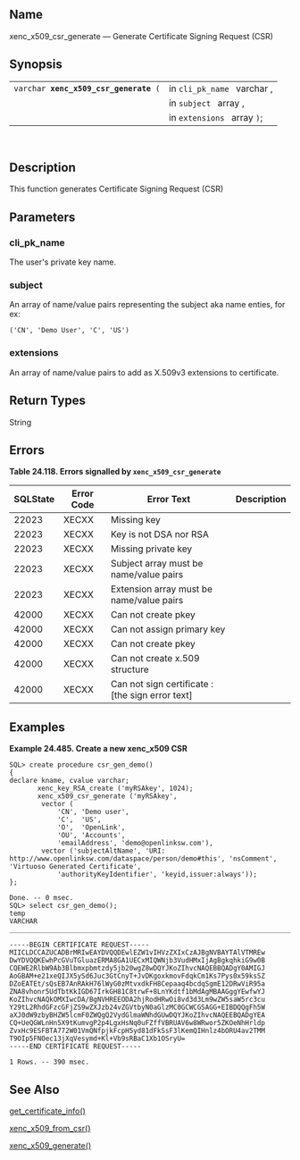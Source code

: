 <div>

<div>

</div>

<div>

## Name

xenc_x509_csr_generate — Generate Certificate Signing Request (CSR)

</div>

<div>

## Synopsis

<div>

|                                            |                             |
|--------------------------------------------|-----------------------------|
| `varchar `**`xenc_x509_csr_generate`**` (` | in `cli_pk_name ` varchar , |
|                                            | in `subject ` array ,       |
|                                            | in `extensions ` array `)`; |

<div>

 

</div>

</div>

</div>

<div>

## Description

This function generates Certificate Signing Request (CSR)

</div>

<div>

## Parameters

<div>

### cli_pk_name

The user's private key name.

</div>

<div>

### subject

An array of name/value pairs representing the subject aka name enties,
for ex:

``` programlisting
('CN', 'Demo User', 'C', 'US')
```

</div>

<div>

### extensions

An array of name/value pairs to add as X.509v3 extensions to
certificate.

</div>

</div>

<div>

## Return Types

String

</div>

<div>

## Errors

<div>

**Table 24.118. Errors signalled by `xenc_x509_csr_generate `**

<div>

| SQLState                              | Error Code                            | Error Text                                                                         | Description |
|---------------------------------------|---------------------------------------|------------------------------------------------------------------------------------|-------------|
| <span class="errorcode">22023 </span> | <span class="errorcode">XECXX </span> | <span class="errortext">Missing key </span>                                        |             |
| <span class="errorcode">22023 </span> | <span class="errorcode">XECXX </span> | <span class="errortext">Key is not DSA nor RSA </span>                             |             |
| <span class="errorcode">22023 </span> | <span class="errorcode">XECXX </span> | <span class="errortext">Missing private key </span>                                |             |
| <span class="errorcode">22023 </span> | <span class="errorcode">XECXX </span> | <span class="errortext">Subject array must be name/value pairs </span>             |             |
| <span class="errorcode">22023 </span> | <span class="errorcode">XECXX </span> | <span class="errortext">Extension array must be name/value pairs </span>           |             |
| <span class="errorcode">42000 </span> | <span class="errorcode">XECXX </span> | <span class="errortext">Can not create pkey </span>                                |             |
| <span class="errorcode">42000 </span> | <span class="errorcode">XECXX </span> | <span class="errortext">Can not assign primary key </span>                         |             |
| <span class="errorcode">42000 </span> | <span class="errorcode">XECXX </span> | <span class="errortext">Can not create pkey </span>                                |             |
| <span class="errorcode">42000 </span> | <span class="errorcode">XECXX </span> | <span class="errortext">Can not create x.509 structure </span>                     |             |
| <span class="errorcode">42000 </span> | <span class="errorcode">XECXX </span> | <span class="errortext">Can not sign certificate : \[the sign error text\] </span> |             |

</div>

</div>

  

</div>

<div>

## Examples

<div>

**Example 24.485. Create a new xenc_x509 CSR**

<div>

``` programlisting
SQL> create procedure csr_gen_demo()
{
declare kname, cvalue varchar;
       xenc_key_RSA_create ('myRSAkey', 1024);
       xenc_x509_csr_generate ('myRSAkey',
        vector (
            'CN', 'Demo user',
            'C',  'US',
            'O',  'OpenLink',
            'OU', 'Accounts',
            'emailAddress', 'demo@openlinksw.com'),
        vector ('subjectAltName', 'URI: http://www.openlinksw.com/dataspace/person/demo#this', 'nsComment', 'Virtuoso Generated Certificate',
            'authorityKeyIdentifier', 'keyid,issuer:always'));
};

Done. -- 0 msec.
SQL> select csr_gen_demo();
temp
VARCHAR
_______________________________________________________________________________

-----BEGIN CERTIFICATE REQUEST-----
MIICLDCCAZUCADBrMRIwEAYDVQQDEwlEZW1vIHVzZXIxCzAJBgNVBAYTAlVTMREw
DwYDVQQKEwhPcGVuTGluazERMA8GA1UECxMIQWNjb3VudHMxIjAgBgkqhkiG9w0B
CQEWE2RlbW9Ab3Blbmxpbmtzdy5jb20wgZ8wDQYJKoZIhvcNAQEBBQADgY0AMIGJ
AoGBAM+e21xeQIJX5ySd6Juc3GtCnyT+JvDKgoxkmovFdqkCm1Ks7Pys0x59ksSZ
DZoEATEt/sQsEB7AnRAkH76lWyG0zMtvxdkFH8Cepaaq4bcdqSgmE12DRwViR95a
ZNA8vhonr5UdTbtKkIGD67IrkGH81C8trwF+8LnYKdtf1bMdAgMBAAGggYEwfwYJ
KoZIhvcNAQkOMXIwcDA/BgNVHREEODA2hjRodHRwOi8vd3d3Lm9wZW5saW5rc3cu
Y29tL2RhdGFzcGFjZS9wZXJzb24vZGVtbyN0aGlzMC0GCWCGSAGG+EIBDQQgFh5W
aXJ0dW9zbyBHZW5lcmF0ZWQgQ2VydGlmaWNhdGUwDQYJKoZIhvcNAQEEBQADgYEA
CQ+UeQGWLnHn5X9tKumvgP2p4LgxHsNq0uFZffVBRUAV6w8WRwor5ZKOeNhHrldp
ZvxHc9ESFBTA772W01VmQNfpjkFcpH5yd81dFkSsF3lKemQIHnlz4bORU4av2TMM
T9OIp5FNOec13jXqVesymd+Kl+Vb9sRBaC1Xb1OSryU=
-----END CERTIFICATE REQUEST-----

1 Rows. -- 390 msec.
```

</div>

</div>

  

</div>

<div>

## See Also

<a href="fn_get_certificate_info.html" class="link"
title="get_certificate_info">get_certificate_info()</a>

<a href="fn_xenc_x509_from_csr.html" class="link"
title="xenc_x509_from_csr">xenc_x509_from_csr()</a>

<a href="fn_xenc_x509_generate.html" class="link"
title="xenc_x509_generate">xenc_x509_generate()</a>

</div>

</div>
